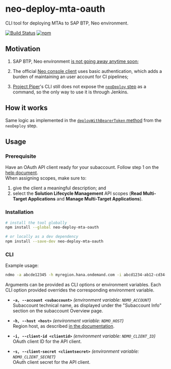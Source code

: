 # neo-deploy-mta-oauth

CLI tool for deploying MTAs to SAP BTP, Neo environment.

[![Build Status](https://dev.azure.com/leo-ls/neo-deploy-mta-oauth/_apis/build/status/leo-ls.neo-deploy-mta-oauth?branchName=main)](https://dev.azure.com/leo-ls/neo-deploy-mta-oauth/_build/latest?definitionId=4&branchName=main)
[![npm](https://img.shields.io/npm/v/neo-deploy-mta-oauth)](https://www.npmjs.com/package/neo-deploy-mta-oauth)

## Motivation

1. SAP BTP, Neo environment [is not going away anytime soon](https://blogs.sap.com/2020/08/10/sap-cloud-platform-multi-cloud-strategy-faqs/);

2. The official [Neo console client](https://help.sap.com/viewer/ea72206b834e4ace9cd834feed6c0e09/Cloud/en-US/76132306711e1014839a8273b0e91070.html) uses basic authentication, which adds a burden of maintaining an user account for CI pipelines;

3. [Project Piper](https://www.project-piper.io/)'s CLI still does not expose the [`neoDeploy` step](https://www.project-piper.io/steps/neoDeploy/) as a command, so the only way to use it is through Jenkins.

## How it works

Same logic as implemented in the [`deployWithBearerToken` method](https://github.com/SAP/jenkins-library/blob/15f533c536549f49164796e41d6d4eef8aaeeaf5/vars/neoDeploy.groovy#L401) from the `neoDeploy` step.

## Usage

### Prerequisite

Have an OAuth API client ready for your subaccount. Follow step 1 on the [help document](https://help.sap.com/viewer/ea72206b834e4ace9cd834feed6c0e09/Cloud/en-US/392af9d162694d6595499f1549978aa6.html).  
When assigning scopes, make sure to:  
1. give the client a meaningful description; and
2. select the **Solution Lifecycle Management** API scopes (**Read Multi-Target Applications** and **Manage Multi-Target Applications**).

### Installation

```bash
# install the tool globally
npm install --global neo-deploy-mta-oauth

# or locally as a dev dependency
npm install --save-dev neo-deploy-mta-oauth
```

### CLI

Example usage:
```bash
ndmo -a abcde12345 -h myregion.hana.ondemand.com -i abcd1234-ab12-cd34-ef56-abcdef123456 -s dcba4321-ba21-dc43-fe65-fedcba654321 path/to/my/file.mtar
```

Arguments can be provided as CLI options or environment variables. Each CLI option provided overrides the corresponding environment variable.

* **`-a, --account <subaccount>`** *(environment variable: `NDMO_ACCOUNT`)*  
Subaccount technical name, as displayed under the "Subaccount Info" section on the subaccount Overview page.

* **`-h, --host <host>`** *(environment variable: `NDMO_HOST`)*  
Region host, as described [in the documentation](https://help.sap.com/viewer/ea72206b834e4ace9cd834feed6c0e09/Cloud/en-US/d722f7cea9ec408b85db4c3dcba07b52.html).

* **`-i, --client-id <clientid>`** *(environment variable: `NDMO_CLIENT_ID`)*  
OAuth client ID for the API client.

* **`-s, --client-secret <clientsecret>`** *(environment variable: `NDMO_CLIENT_SECRET`)*  
OAuth client secret for the API client.